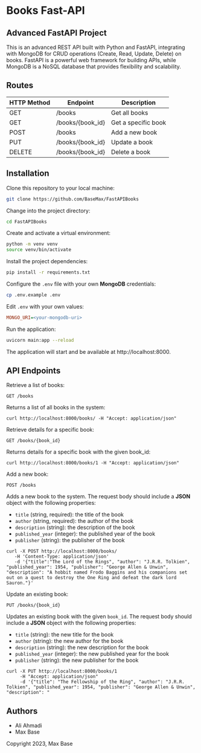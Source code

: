 # Books Fast-API

## Advanced FastAPI Project

This is an advanced REST API built with Python and FastAPI, integrating with MongoDB for CRUD operations (Create, Read, Update, Delete) on books. FastAPI is a powerful web framework for building APIs, while MongoDB is a NoSQL database that provides flexibility and scalability.

## Routes

| HTTP Method | Endpoint              | Description          |
|-------------|----------------------|----------------------|
| GET         | /books               | Get all books         |
| GET         | /books/{book_id}      | Get a specific book   |
| POST        | /books               | Add a new book        |
| PUT         | /books/{book_id}      | Update a book         |
| DELETE      | /books/{book_id}      | Delete a book         |

## Installation

Clone this repository to your local machine:

```bash
git clone https://github.com/BaseMax/FastAPIBooks
```

Change into the project directory:

```bash
cd FastAPIBooks
```
Create and activate a virtual environment:

```bash
python -m venv venv
source venv/bin/activate
```

Install the project dependencies:

```bash
pip install -r requirements.txt
```

Configure the `.env` file with your own **MongoDB** credentials:

```bash
cp .env.example .env
```

Edit `.env` with your own values:

```ini
MONGO_URI=<your-mongodb-uri>
```

Run the application:

```bash
uvicorn main:app --reload
```

The application will start and be available at http://localhost:8000.

## API Endpoints

Retrieve a list of books:
```http
GET /books
```

Returns a list of all books in the system:

```console
curl http://localhost:8000/books/ -H "Accept: application/json"
```

Retrieve details for a specific book:

```http
GET /books/{book_id}
```

Returns details for a specific book with the given book_id:

```console
curl http://localhost:8000/books/1 -H "Accept: application/json"
```

Add a new book:

```http
POST /books
```

Adds a new book to the system. The request body should include a **JSON** object with the following properties:

- `title` (string, required): the title of the book
- `author` (string, required): the author of the book
- `description` (string): the description of the book
- `published_year` (integer): the published year of the book
- `publisher` (string): the publisher of the book

```console
curl -X POST http://localhost:8000/books/
   -H 'Content-Type: application/json'
   -d '{"title":"The Lord of the Rings", "author": "J.R.R. Tolkien", "published_year": 1954, "publisher": "George Allen & Unwin", "description": "A hobbit named Frodo Baggins and his companions set out on a quest to destroy the One Ring and defeat the dark lord Sauron."}'
```

Update an existing book:

```http
PUT /books/{book_id}
```

Updates an existing book with the given `book_id`. The request body should include a **JSON** object with the following properties:

- `title` (string): the new title for the book
- `author` (string): the new author for the book
- `description` (string): the new description for the book
- `published_year` (integer): the new published year for the book
- `publisher` (string): the new publisher for the book

```console
curl -X PUT http://localhost:8000/books/1
     -H "Accept: application/json"
     -d '{"title": "The Fellowship of the Ring", "author": "J.R.R. Tolkien", "published_year": 1954, "publisher": "George Allen & Unwin", "description": "
```

## Authors

- Ali Ahmadi
- Max Base

Copyright 2023, Max Base
